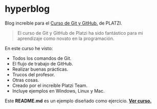 # hyperblog
Blog increíble para el [Curso de Git y GitHub.](https://github.com/CarlosFXsw/hyperblog "Curso de Git y GitHub.") de PLATZI.
>El curso de Git y GitHub de Platzi ha sido fantástico para mi aprendizaje como novato en la programación.

En este curso he visto:
- Todos los comandos de Git.
- El flujo de trabajo de GitHub.
- Realizar buenas prácticas.
- Trucos del profesor.
- Otras cosas.
- Creado por el increíble Platzi Team.
- Incluye ejemplos en Windows, Linux y Mac.

Este **README.md** es un ejemplo diseñado como ejercicio. [**Ver curso.**](https://platzi.com/cursos/git-github/ "**Ver curso.**")